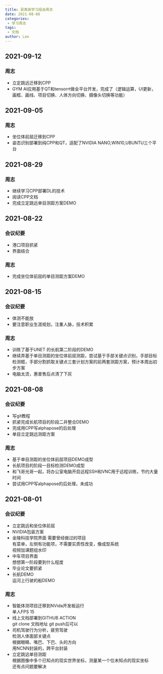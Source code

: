 ```yaml
---
title: 吴禹辰学习组会周志
date: 2021-08-08
categories:
 - 学习周志
tags:
 - 文档
author: Leo
---
```

## 2021-09-12
### 周志
- 立定跳远迁移到CPP
- GYM AI应用基于QT和tensorrt做全平台开发，完成了（逻辑运算，UI更新，画框、画线、项目切换、人体方向切换、摄像头切换等功能）

## 2021-09-05
### 周志
- 坐位体前屈迁移到CPP
- 姿态识别部署到纯CPP和QT，适配了NVIDIA NANO,WIN10,UBUNTU三个平台

## 2021-08-29
### 周志
- 继续学习CPP部署DL的技术
- 阅读CPP文档
- 完成立定跳远单目测距方案DEMO
## 2021-08-22
### 会议纪要
- 港口项目抓紧
- 界面结合
### 周志
- 完成坐位体前屈的单目测距方案DEMO
## 2021-08-15
### 会议纪要
- 体测不能放
- 要注意职业生涯规划，注重人脉，技术积累
### 周志
- 训练了基于UNET 的长航第二阶段的DEMO
- 继续弄基于单目测距的坐位体前屈测距，尝试基于手部关键点识别，手部目标检测框，手部分割抓取关键点三套计划方案的前两套测距方案，预计本周出初步方案
- 电脑太烫，惠普售后点清了下灰

## 2021-08-08
### 会议纪要
- 写git教程
- 抓紧完成长航项目的阶段二并整合DEMO
- 完成用CPP写alphapose的后处理
- 单目立定跳远测距方案

### 周志
- 基于单目测距的坐位体前屈项目DEMO成型
- 长航项目的阶段一目标检测DEMO成型
- 和飞哥光哥一起，将办公室电脑开启远程SSH和VNC用于远程训练，节约大量时间
- 尝试用CPP写alphapose的后处理，未成功
## 2021-08-01
### 会议纪要
- 立定跳远和坐位体前屈
- NVIDIA包装方案
- 金陵科技学院界面
需要曾经做过的项目  
有菜单，左侧有功能项，不需要实质性改变，像成型系统  
视频加课题组水印  
- 中车项目界面  
想想第一阶段要到什么程度  
- 毕业论文要抓紧
- 长航DEMO  
运河上行驶的船DEMO
### 周志
- 智能体测项目迁移到NVida开发板运行  
单人FPS 15
- 线上文档部署到GITHUB ACTION  
git clone 文档地址 
git push后可以 
- 司机驾驶行为分析，疲劳驾驶  
检测人体面部关键点  
根据眼睛、嘴巴、下巴、头的方向  
用NCNN封装的，跨平台封装
- 立定跳远单目测距  
根据图像中多个已知点的现实世界坐标，测量某一个位未知点的现实坐标  
还有点问题要解决